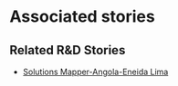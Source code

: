 # Associated stories

<!-- !!DO NOT REMOVE!! start autogenerated hyperlinks -->
## Related R&D Stories
- [Solutions Mapper\-Angola\-Eneida Lima](/stories/?doc=SolutionMappers_AGO)
<!-- !!DO NOT REMOVE!! end autogenerated hyperlinks -->